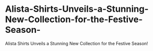 # Alista-Shirts-Unveils-a-Stunning-New-Collection-for-the-Festive-Season-
Alista Shirts Unveils a Stunning New Collection for the Festive Season!
